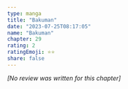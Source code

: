 ```yaml
---
type: manga
title: "Bakuman"
date: "2023-07-25T08:17:05"
name: "Bakuman"
chapter: 29
rating: 2
ratingEmoji: ⭐️⭐️
share: false
---
```


_[No review was written for this chapter]_
